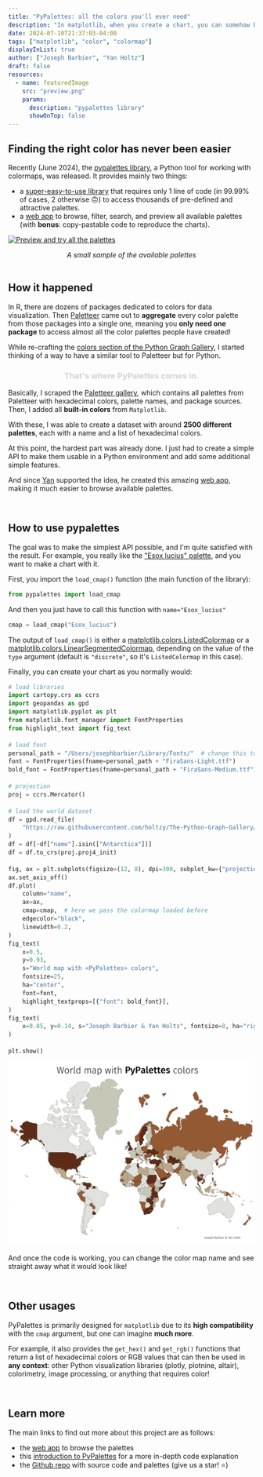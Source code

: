 ```yaml
---
title: "PyPalettes: all the colors you'll ever need"
description: "In matplotlib, when you create a chart, you can somehow becomes quite limited in terms of colors. Libraries such as matplotlib and seaborn have some built-in colormaps (like viridis, inferno etc), but it gives all the charts outside the exact same look. And that's where PyPalettes appears: thousands of pre-made palettes with good color matching and a web app to browse and preview all of them!"
date: 2024-07-10T21:37:03-04:00
tags: ["matplotlib", "color", "colormap"]
displayInList: true
author: ["Joseph Barbier", "Yan Holtz"]
draft: false
resources:
  - name: featuredImage
    src: "preview.png"
    params:
      description: "pypalettes library"
      showOnTop: false
---
```


## Finding the right color has never been easier

Recently (June 2024), the [pypalettes library](https://github.com/JosephBARBIERDARNAL/pypalettes), a Python tool for working with colormaps, was released. It provides mainly two things:

- a [super-easy-to-use library](https://github.com/JosephBARBIERDARNAL/pypalettes) that requires only 1 line of code (in 99.99% of cases, 2 otherwise 🙃) to access thousands of pre-defined and attractive palettes.
- a [web app](https://python-graph-gallery.com/color-palette-finder/) to browse, filter, search, and preview all available palettes (with **bonus**: copy-pastable code to reproduce the charts).

[![Preview and try all the palettes](https://github.com/holtzy/The-Python-Graph-Gallery/raw/master/static/asset/pypalettes.gif)](https://python-graph-gallery.com/color-palette-finder/)

<center><i>A small sample of the available palettes</i></center>

<br>

## How it happened

In R, there are dozens of packages dedicated to colors for data visualization. Then [Paletteer](https://emilhvitfeldt.github.io/paletteer/) came out to **aggregate** every color palette from those packages into a single one, meaning you **only need one package** to access almost all the color palettes people have created!

While re-crafting the [colors section of the Python Graph Gallery](https://python-graph-gallery.com/python-colors/), I started thinking of a way to have a similar tool to Paletteer but for Python.

<center><h3 style="color: lightgray;">That's where PyPalettes comes in.</h3></center>

Basically, I scraped the [Paletteer gallery](https://pmassicotte.github.io/paletteer_gallery/), which contains all palettes from Paletteer with hexadecimal colors, palette names, and package sources. Then, I added all **built-in colors** from `Matplotlib`.

With these, I was able to create a dataset with around **2500 different palettes**, each with a name and a list of hexadecimal colors.

At this point, the hardest part was already done. I just had to create a simple API to make them usable in a Python environment and add some additional simple features.

And since [Yan](https://www.yan-holtz.com/) supported the idea, he created this amazing [web app](https://python-graph-gallery.com/color-palette-finder/), making it much easier to browse available palettes.

<br>

## How to use pypalettes

The goal was to make the simplest API possible, and I'm quite satisfied with the result. For example, you really like the ["Esox lucius" palette](https://python-graph-gallery.com/color-palette-finder/?palette=Esox_lucius), and you want to make a chart with it.

First, you import the `load_cmap()` function (the main function of the library):

```python
from pypalettes import load_cmap
```

And then you just have to call this function with `name="Esox_lucius"`

```python
cmap = load_cmap("Esox_lucius")
```

The output of `load_cmap()` is either a [matplotlib.colors.ListedColormap](https://matplotlib.org/stable/api/_as_gen/matplotlib.colors.ListedColormap.html) or a [matplotlib.colors.LinearSegmentedColormap](https://matplotlib.org/stable/api/_as_gen/matplotlib.colors.LinearSegmentedColormap.html), depending on the value of the `type` argument (default is `"discrete"`, so it's `ListedColormap` in this case).

Finally, you can create your chart as you normally would:

```python
# load libraries
import cartopy.crs as ccrs
import geopandas as gpd
import matplotlib.pyplot as plt
from matplotlib.font_manager import FontProperties
from highlight_text import fig_text

# load font
personal_path = "/Users/josephbarbier/Library/Fonts/"  # change this to your own path
font = FontProperties(fname=personal_path + "FiraSans-Light.ttf")
bold_font = FontProperties(fname=personal_path + "FiraSans-Medium.ttf")

# projection
proj = ccrs.Mercator()

# load the world dataset
df = gpd.read_file(
    "https://raw.githubusercontent.com/holtzy/The-Python-Graph-Gallery/master/static/data/all_world.geojson"
)
df = df[~df["name"].isin(["Antarctica"])]
df = df.to_crs(proj.proj4_init)

fig, ax = plt.subplots(figsize=(12, 8), dpi=300, subplot_kw={"projection": proj})
ax.set_axis_off()
df.plot(
    column="name",
    ax=ax,
    cmap=cmap,  # here we pass the colormap loaded before
    edgecolor="black",
    linewidth=0.2,
)
fig_text(
    x=0.5,
    y=0.93,
    s="World map with <PyPalettes> colors",
    fontsize=25,
    ha="center",
    font=font,
    highlight_textprops=[{"font": bold_font}],
)
fig_text(
    x=0.85, y=0.14, s="Joseph Barbier & Yan Holtz", fontsize=8, ha="right", font=font
)

plt.show()
```

<center>

![](map.png)

</center>

And once the code is working, you can change the color map name and see straight away what it would look like!

<br>

## Other usages

PyPalettes is primarily designed for `matplotlib` due to its **high compatibility** with the `cmap` argument, but one can imagine **much more**.

For example, it also provides the `get_hex()` and `get_rgb()` functions that return a list of hexadecimal colors or RGB values that can then be used in **any context**: other Python visualization libraries (plotly, plotnine, altair), colorimetry, image processing, or anything that requires color!

<br>

## Learn more

The main links to find out more about this project are as follows:

- the [web app](https://python-graph-gallery.com/color-palette-finder/) to browse the palettes
- this [introduction to PyPalettes](https://python-graph-gallery.com/introduction-to-pypalettes/) for a more in-depth code explanation
- the [Github repo](https://github.com/JosephBARBIERDARNAL/pypalettes) with source code and palettes (give us a star! ⭐)
